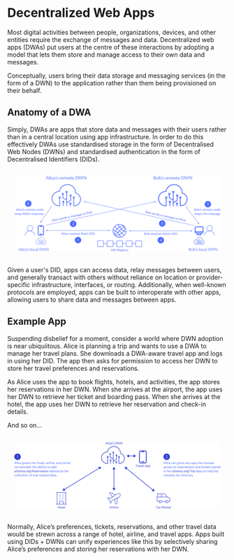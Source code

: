 # Decentralized Web Apps

Most digital activities between people, organizations, devices, and other entities require the
exchange of messages and data. Decentralized web apps (DWAs) put users at the centre of these
interactions by adopting a model that lets them store and manage access to their own data and
messages.

Conceptually, users bring their data storage and messaging services (in the form of a DWN) to the
application rather than them being provisioned on their behalf.

## Anatomy of a DWA

Simply, DWAs are apps that store data and messages with their users rather than in a central
location using app infrastructure. In order to do this effectively DWAs use standardised storage
in the form of Decentralised Web Nodes (DWNs) and standardised authentication in the form of
Decentralised Identifiers (DIDs).

<div style="padding:1rem;text-align:center;">
    <img src="../images/dwa.svg" alt="decentralized web" />
</div>

Given a user's DID, apps can access data, relay messages between users, and generally transact
with others without reliance on location or provider-specific infrastructure, interfaces, or 
routing. Additionally, when well-known protocols are employed, apps can be built to interoperate
with other apps, allowing users to share data and messages between apps.

## Example App

Suspending disbelief for a moment, consider a world where DWN adoption is near ubiquiitous. Alice
is planning a trip and wants to use a DWA to manage her travel plans. She downloads a DWA-aware
travel app and logs in using her DID. The app then asks for permission to access her DWN to store
her travel preferences and reservations.

As Alice uses the app to book flights, hotels, and activities, the app stores her reservations in
her DWN. When she arrives at the airport, the app uses her DWN to retrieve her ticket and boarding 
pass. When she arrives at the hotel, the app uses her DWN to retrieve her reservation and check-in 
details.

And so on...

<div style="padding:1rem;text-align:center;">
    <img src="../images/travel-app.svg" alt="dwa example" "/>
</div>

Normally, Alice’s preferences, tickets, reservations, and other travel data would be strewn across
a range of hotel, airline, and travel apps. Apps built using DIDs + DWNs can unify experiences like
this by selectively sharing Alice’s preferences and storing her reservations with her DWN.